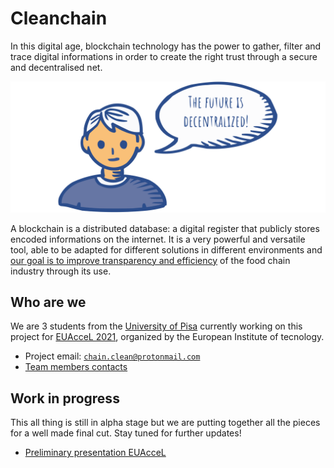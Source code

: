 # Cleanchain

In this digital age, blockchain technology has the power to gather, filter and trace digital informations in order to create the right trust through a secure and decentralised net.

![](future.svg)

A blockchain is a distributed database: a digital register that publicly stores encoded informations on the internet. It is a very powerful and versatile tool, able to be adapted for different solutions in different environments and [our goal is to improve transparency and efficiency](goal.md) of the food chain industry through its use.




## Who are we

We are 3 students from the [University of Pisa](https://www.unipi.it/index.php/english) currently working on this project for [EUAcceL 2021](https://eit-hei.eu/assets/pdf/fact-sheets/EIT-Project-Fact-Sheet-EUAcceL.pdf), organized by the European Institute of tecnology.

- Project email: [`chain.clean@protonmail.com`](mailto:chain.clean@protonmail.com)
- [Team members contacts](contacts.md)




## Work in progress

This all thing is still in alpha stage but we are putting together all the pieces for a well made final cut. Stay tuned for further updates!

- [Preliminary presentation EUAcceL](cleanchain_teamballo.pdf)
